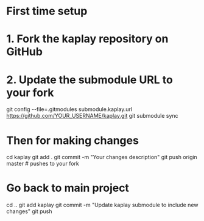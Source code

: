 # First time setup
# 1. Fork the kaplay repository on GitHub
# 2. Update the submodule URL to your fork
git config --file=.gitmodules submodule.kaplay.url https://github.com/YOUR_USERNAME/kaplay.git
git submodule sync

# Then for making changes
cd kaplay
git add .
git commit -m "Your changes description"
git push origin master  # pushes to your fork

# Go back to main project
cd ..
git add kaplay
git commit -m "Update kaplay submodule to include new changes"
git push
